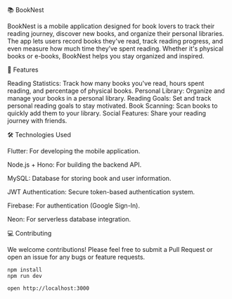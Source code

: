 📚 BookNest
<!-- You can add a logo for your app here -->

BookNest is a mobile application designed for book lovers to track their reading journey, discover new books, and organize their personal libraries. The app lets users record books they've read, track reading progress, and even measure how much time they’ve spent reading. Whether it's physical books or e-books, BookNest helps you stay organized and inspired.

🚀 Features

Reading Statistics: Track how many books you've read, hours spent reading, and percentage of physical books.
Personal Library: Organize and manage your books in a personal library.
Reading Goals: Set and track personal reading goals to stay motivated.
Book Scanning: Scan books to quickly add them to your library.
Social Features: Share your reading journey with friends.


🛠️ Technologies Used

<p>Flutter: For developing the mobile application.</p>
<p>Node.js + Hono: For building the backend API.</p>
<p>MySQL: Database for storing book and user information.</p>
<p>JWT Authentication: Secure token-based authentication system.</p>
<p>Firebase: For authentication (Google Sign-In).</p>
<p>Neon: For serverless database integration.</p>

💻 Contributing
<p>We welcome contributions! Please feel free to submit a Pull Request or open an issue for any bugs or feature requests.</p>



```
npm install
npm run dev
```

```
open http://localhost:3000
```

